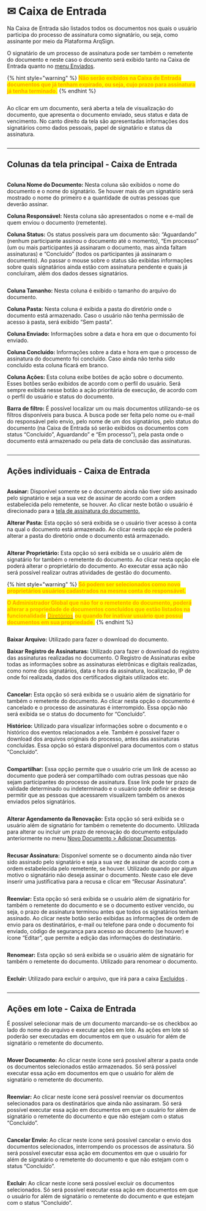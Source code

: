 # ✉ Caixa de Entrada

Na Caixa de Entrada são listados todos os documentos nos quais o usuário participa do processo de assinatura como signatário, ou seja, como assinante por meio da Plataforma ArqSign.

O signatário de um processo de assinatura pode ser também o remetente do documento e neste caso o documento será exibido tanto na Caixa de Entrada quanto no [menu Enviados](enviados.md).

{% hint style="warning" %}
<mark style="color:orange;">**Não serão exibidos na Caixa de Entrada documentos que já tenham expirado, ou seja, cujo prazo para assinatura já tenha terminado.**</mark>
{% endhint %}

<figure><img src="../.gitbook/assets/caixa_entrada01.png" alt=""><figcaption></figcaption></figure>

Ao clicar em um documento, será aberta a tela de visualização do documento, que apresenta o documento enviado, seus status e data de vencimento. No canto direito da tela são apresentadas informações dos signatários como dados pessoais, papel de signatário e status da assinatura.

<figure><img src="../.gitbook/assets/alteracao2.png" alt=""><figcaption></figcaption></figure>

***

## Colunas da tela principal - Caixa de Entrada

<figure><img src="../.gitbook/assets/caixa_entrada02.png" alt=""><figcaption></figcaption></figure>

**Coluna Nome do Documento:** Nesta coluna são exibidos o nome do documento e o nome do signatário. Se houver mais de um signatário será mostrado o nome do primeiro e a quantidade de outras pessoas que deverão assinar.&#x20;

**Coluna Responsável:** Nesta coluna são apresentados o nome e e-mail de quem enviou o documento (remetente).

**Coluna Status:** Os status possíveis para um documento são: “Aguardando” (nenhum participante assinou o documento até o momento), “Em processo” (um ou mais participantes já assinaram o documento, mas ainda faltam assinaturas) e “Concluído” (todos os participantes já assinaram o documento). Ao passar o mouse sobre o status são exibidas informações sobre quais signatários ainda estão com assinatura pendente e quais já concluíram, além dos dados desses signatários.

<figure><img src="../.gitbook/assets/caixa_entrada03.png" alt=""><figcaption></figcaption></figure>

**Coluna Tamanho:** Nesta coluna é exibido o tamanho do arquivo do documento.&#x20;

**Coluna Pasta:** Nesta coluna é exibida a pasta do diretório onde o documento está armazenado. Caso o usuário não tenha permissão de acesso à pasta, será exibido “Sem pasta”.

**Coluna Enviado:** Informações sobre a data e hora em que o documento foi enviado.

**Coluna Concluído:** Informações sobre a data e hora em que o processo de assinatura do documento foi concluído. Caso ainda não tenha sido concluído esta coluna ficará em branco.

**Coluna Ações:** Esta coluna exibe botões de ação sobre o documento. Esses botões serão exibidos de acordo com o perfil do usuário. Será sempre exibida nesse botão a ação prioritária de execução, de acordo com o perfil do usuário e status do documento.

**Barra de filtro:** É possível localizar um ou mais documentos utilizando-se os filtros disponíveis para busca. A busca pode ser feita pelo nome ou e-mail do responsável pelo envio, pelo nome de um dos signatários, pelo status do documento (na Caixa de Entrada só serão exibidos os documentos com status “Concluído”, Aguardando” e “Em processo”), pela pasta onde o documento está armazenado ou pela data de conclusão das assinaturas.

<figure><img src="../.gitbook/assets/caixa_entrada04.png" alt=""><figcaption></figcaption></figure>

***

## Ações individuais - Caixa de Entrada

<figure><img src="../.gitbook/assets/caixa_entrada09.png" alt=""><figcaption></figcaption></figure>

**Assinar:** Disponível somente se o documento ainda não tiver sido assinado pelo signatário e seja a sua vez de assinar de acordo com a ordem estabelecida pelo remetente, se houver. Ao clicar neste botão o usuário é direcionado para a [tela de assinatura do documento.](../assinatura-de-documentos.md)

**Alterar Pasta:** Esta opção só será exibida se o usuário tiver acesso à conta na qual o documento está armazenado. Ao clicar nesta opção ele poderá alterar a pasta do diretório onde o documento está armazenado.

<figure><img src="../.gitbook/assets/caixa_entrada05.png" alt=""><figcaption></figcaption></figure>

**Alterar Proprietário:** Esta opção só será exibida se o usuário além de signatário for também o remetente do documento. Ao clicar nesta opção ele poderá alterar o proprietário do documento. Ao executar essa ação não será possível realizar outras atividades de gestão do documento.

{% hint style="warning" %}
&#x20;<mark style="color:orange;">**Só podem ser selecionados como novo proprietários usuários cadastrados na mesma conta do responsável.**</mark>&#x20;

<mark style="color:orange;">**O Administrador Global que não for o remetente do documento, poderá alterar a propriedade de documentos concluídos que estão listados na funcionalidade**</mark> [<mark style="color:orange;">**Diretórios**</mark>](broken-reference) <mark style="color:orange;">**ou quando for inativar usuário que possui documentos em sua propriedade.**</mark>
{% endhint %}

<figure><img src="../.gitbook/assets/caixa_entrada10.png" alt=""><figcaption></figcaption></figure>

**Baixar Arquivo:** Utilizado para fazer o download do documento.

**Baixar Registro de Assinaturas:** Utilizado para fazer o download do registro das assinaturas realizadas no documento. O Registro de Assinaturas exibe todas as informações sobre as assinaturas eletrônicas e digitais realizadas, como nome dos signatários, data e hora da assinatura, localização, IP de onde foi realizada, dados dos certificados digitais utilizados etc.

<figure><img src="../.gitbook/assets/caixa_entrada11.png" alt=""><figcaption></figcaption></figure>

**Cancelar:** Esta opção só será exibida se o usuário além de signatário for também o remetente do documento. Ao clicar nesta opção o documento é cancelado e o processo de assinaturas é interrompido. Essa opção não será exibida se o status do documento for “Concluído”.

**Histórico:** Utilizado para visualizar informações sobre o documento e o histórico dos eventos relacionados a ele. Também é possível fazer o download dos arquivos originais do processo, antes das assinaturas concluídas. Essa opção só estará disponível para documentos com o status “Concluído”.

<figure><img src="../.gitbook/assets/caixa_entrada12.png" alt=""><figcaption></figcaption></figure>

**Compartilhar:** Essa opção permite que o usuário crie um link de acesso ao documento que poderá ser compartilhado com outras pessoas que não sejam participantes do processo de assinatura. Esse link pode ter prazo de validade determinado ou indeterminado e o usuário pode definir se deseja permitir que as pessoas que acessarem visualizem também os anexos enviados pelos signatários.

<figure><img src="../.gitbook/assets/caixa_entrada13.png" alt=""><figcaption></figcaption></figure>

**Alterar Agendamento da Renovação:** Esta opção só será exibida se o usuário além de signatário for também o remetente do documento. Utilizada para alterar ou incluir um prazo de renovação do documento estipulado anteriormente no menu [Novo Documento > Adicionar Documentos](../menu-superior/novo-documento.md#a.-adicionar-documentos).

<figure><img src="../.gitbook/assets/caixa_entrada14.png" alt=""><figcaption></figcaption></figure>

**Recusar Assinatura:** Disponível somente se o documento ainda não tiver sido assinado pelo signatário e seja a sua vez de assinar de acordo com a ordem estabelecida pelo remetente, se houver. Utilizado quando por algum motivo o signatário não deseja assinar o documento. Neste caso ele deve inserir uma justificativa para a recusa e clicar em “Recusar Assinatura”.

<figure><img src="../.gitbook/assets/caixa_entrada17.png" alt=""><figcaption></figcaption></figure>

**Reenviar:** Esta opção só será exibida se o usuário além de signatário for também o remetente do documento e se o documento estiver vencido, ou seja, o prazo de assinatura terminou antes que todos os signatários tenham assinado. Ao clicar neste botão serão exibidas as informações de ordem de envio para os destinatários, e-mail ou telefone para onde o documento foi enviado, código de segurança para acesso ao documento (se houver) e ícone “Editar”, que permite a edição das informações do destinatário.

<figure><img src="../.gitbook/assets/caixa_entrada18.png" alt=""><figcaption></figcaption></figure>

**Renomear:**  Esta opção só será exibida se o usuário além de signatário for também o remetente do documento. Utilizado para renomear o documento.

<figure><img src="../.gitbook/assets/caixa_entrada16.png" alt=""><figcaption></figcaption></figure>

**Excluir:** Utilizado para excluir o arquivo, que irá para a caixa [Excluídos](excluidos.md) .

<figure><img src="../.gitbook/assets/caixa_entrada15.png" alt=""><figcaption></figcaption></figure>

***

## Ações em lote - Caixa de Entrada

É possível selecionar mais de um documento marcando-se os checkbox ao lado do nome do arquivo e executar ações em lote. As ações em lote só poderão ser executadas em documentos em que o usuário for além de signatário o remetente do documento.

<figure><img src="../.gitbook/assets/caixa_entrada19.png" alt=""><figcaption></figcaption></figure>

**Mover Documento:** Ao clicar neste ícone será possível alterar a pasta onde os documentos selecionados estão armazenados. Só será possível executar essa ação em documentos em que o usuário for além de signatário o remetente do documento.   &#x20;

<figure><img src="../.gitbook/assets/caixa_entrada05.png" alt=""><figcaption></figcaption></figure>

**Reenviar:** Ao clicar neste ícone será possível reenviar os documentos selecionados para os destinatários que ainda não assinaram. Só será possível executar essa ação em documentos em que o usuário for além de signatário o remetente do documento e que não estejam com o status “Concluído”.

<figure><img src="../.gitbook/assets/caixa_entrada06.png" alt=""><figcaption></figcaption></figure>

**Cancelar Envio:** Ao clicar neste ícone será possível cancelar o envio dos documentos selecionados, interrompendo os processos de assinatura. Só será possível executar essa ação em documentos em que o usuário for além de signatário o remetente do documento e que não estejam com o status “Concluído”.

<figure><img src="../.gitbook/assets/caixa_entrada07.png" alt=""><figcaption></figcaption></figure>

**Excluir:** Ao clicar neste ícone será possível excluir os documentos selecionados. Só será possível executar essa ação em documentos em que o usuário for além de signatário o remetente do documento e que estejam com o status “Concluído”.

<figure><img src="../.gitbook/assets/caixa_entrada08.png" alt=""><figcaption></figcaption></figure>

